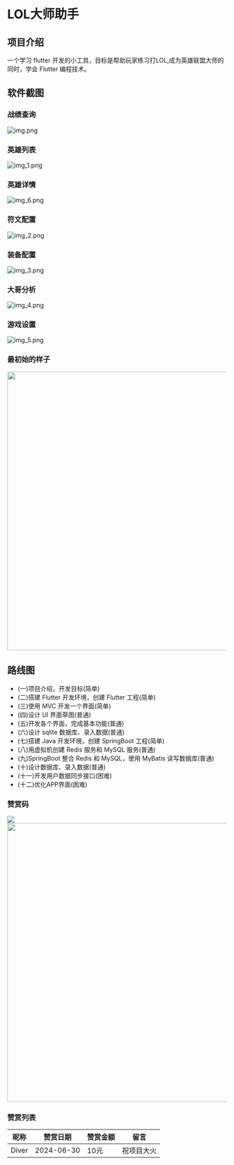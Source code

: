 # LOL大师助手
## 项目介绍
一个学习 flutter 开发的小工具，目标是帮助玩家练习打LOL,成为英雄联盟大师的同时，学会 Flutter 编程技术。
## 软件截图
### 战绩查询
![img.png](./snapshot/img1.png)

### 英雄列表
![img_1.png](./snapshot/img_1.png)
### 英雄详情
![img_6.png](./snapshot/img_6.png)
### 符文配置
![img_2.png](./snapshot/img_2.png)
### 装备配置
![img_3.png](./snapshot/img_3.png)
### 大哥分析
![img_4.png](./snapshot/img_4.png)
### 游戏设置
![img_5.png](./snapshot/img_5.png)

### 最初始的样子


<img src="snapshot/main.png" width="640" />


## 路线图

- (一)项目介绍，开发目标(简单)
-  (二)搭建 Flutter 开发环境，创建 Flutter 工程(简单)
- (三)使用 MVC 开发一个界面(简单)
- (四)设计 UI 界面草图(普通)
- (五)开发各个界面，完成基本功能(普通)
- (六)设计 sqlite 数据库、录入数据(普通)
- (七)搭建 Java 开发环境，创建 SpringBoot 工程(简单)
- (八)用虚拟机创建 Redis 服务和 MySQL 服务(普通)
- (九)SpringBoot 整合 Redis 和 MySQL，使用 MyBatis 读写数据库(普通)
- (十)设计数据库、录入数据(普通)
- (十一)开发用户数据同步接口(困难)
- (十二)优化APP界面(困难)

### 赞赏码
<img src="snapshot/zanshangma1.png" />
<img src="snapshot/zanshangma.png" width="640" />

### 赞赏列表

| 昵称 | 赞赏日期       | 赞赏金额 | 留言    |
| --- |------------|------|-------|
|Diver | 2024-06-30 | 10元  | 祝项目大火 |
